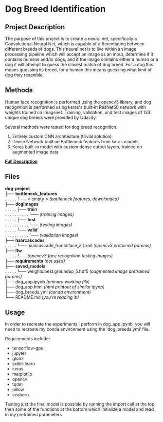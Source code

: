 # Dog Breed Identification

## Project Description
The purpose of this project is to create a neural net, specifically a Convolutional Neural Net, which is capable of differentiating between different breeds of dogs. This neural net is to live within an image processing pipeline which will accept an image as an input, determine if it contains humans and/or dogs, and if the image contains either a human or a dog it will attempt to guess the closest match of dog breed. For a dog this means guessing its breed, for a human this means guessing what kind of dog they resemble.

## Methods
Human face recognition is performed using the opencv3 library, and dog recognition is performed using keras's built-in ResNet50 network with weights trained on imagenet. Training, validation, and test images of 133 unique dog breeds were provided by Udacity.

Several methods were tested for dog breed recognition.
1. Entirely custom CNN architecture (trivial solution)
2. Dense Network built on Bottleneck features from keras models
3. Keras built-in model with custom dense output layers, trained on augmented image data

**[Full Description](https://medium.com/p/22d8ed0b16c5/edit)**

## Files
**dog-project**<br>
├── **bottleneck_features**<br>
. . . . . └── < empty > *(bottleneck features, downloaded)*<br>
├── **dogImages**<br>
. . . . . ├── **train**<br>
. . . . . . . . . . └── *(training images)*<br>
. . . . . ├── **test**<br>
. . . . . . . . . . └── *(testing images)*<br>
. . . . . └── **valid**<br>
. . . . . . . . . . └── *(validation images)*<br>
├── **haarcascades**<br>
. . . . . └── haarcascade_frontalface_alt.xml *(opencv3 pretained params)*<br>
├── **lfw**<br>
. . . . . └── *(opencv3 face recognition testing images)*<br>
├── **requirements** *(not used)*<br>
├── **saved_models**<br>
. . . . . └── weights.best.groundup_5.hdf5 *(augmented image pretrained params)*<br>
├── dog_app.ipynb *(primary working file)*<br>
├── dog_app.html *(html printout of similar ipynb)*<br>
├── dog_breeds.yml *(conda environment)*<br>
└── README.md *(you're reading it!)*<br>

## Usage
In order to recreate the experiments I perform in dog_app.ipynb, you will need to recreate my conda environment using the 'dog_breeds.yml' file.

Requirements include:
+ tensorflow-gpu
+ jupyter
+ glob2
+ scikit-learn
+ keras
+ matplotlib
+ opencv
+ tqdm
+ pillow
+ seaborn

Testing just the final model is possible by running the import cell at the top, then some of the functions at the bottom which initialize a model and read in my pretrained parameters
